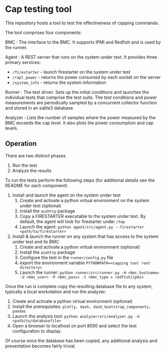 # Cap testing tool

This repository hosts a tool to test the effectiveness of
capping commands.

The tool comprises four components:

BMC
: The interface to the BMC. It supports IPMI and Redfish and is
used by the runner.

Agent
: A REST server that runs on the system under test. It provides three primary
services:

* `/firestarter` - launch firestarter on the system under test
* `/rapl_power` - returns the power consumed by each socket on the server
* `/system_info` - returns the system information

Runner
: The test driver. Sets up the initial conditions and launches the
individual tests that comprise the test suite. The test conditions
and power measurements are periodically sampled by a concurrent
collector function and stored in an sqlite3 database.

Analyzer
: Lists the number of samples where the power measured by the BMC
exceeds the cap level. It also plots the power consumption and cap levels.

## Operation

There are two distinct phases

1. Run the test
2. Analyze the results

To run the tests perform the following steps (for additional details
see the README for each component).

1. Install and launch the agent on the system under test
   1. Create and activate a python virtual environment on the system under test (optional)
   2. Install the `aiohttp` package
   3. Copy a FIRESTARTER executable to the system under test. By default, the agent will look for firestarter
      under `/tmp`
   4. Launch the agent: `python agent/src/agent.py --firestarter <path/to/firestarter>`
2. Install & launch the runner on any system that has access to the system under test and its BMC
   1. Create and activate a python virtual environment (optional)
   2. Install the `aiohttp` package
   3. Configure the test in the `runner/config.py` file
   4. export the environment variable `PYTHONPATH=<capping tool root directory>`
   5. Launch the
      runner: `python runner/src/runner.py -H <bmc_hostname> -U <bmc_user> -P <bmc_pass> -t <bmc_type = redfish|ipmi>`

Once the run is complete copy the resulting database file to any system, typically a
local workstation and run the analyzer:

1. Create and activate a python virtual environment (optional)
2. Install the prerequisites: `plotly, dash, dash_bootstrap_components, pandas`
3. Launch the analysis tool: `python analyzer/src/analyzer.py -d <path/to/databasefile>`
4. Open a browser to localhost on port 8050 and select the test configuration to display.

Of course once the database has been copied, any additional analysis
and presentation becomes fairly trivial.